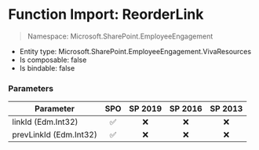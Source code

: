# Function Import: ReorderLink

> Namespace: Microsoft.SharePoint.EmployeeEngagement

- Entity type: Microsoft.SharePoint.EmployeeEngagement.VivaResources
- Is composable: false
- Is bindable: false

### Parameters

Parameter | SPO | SP 2019 | SP 2016 | SP 2013
----------|:---:|:-------:|:-------:|:-------:
linkId (Edm.Int32) | ✅ | ❌ | ❌ | ❌
prevLinkId (Edm.Int32) | ✅ | ❌ | ❌ | ❌